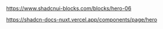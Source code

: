 
https://www.shadcnui-blocks.com/blocks/hero-06

https://shadcn-docs-nuxt.vercel.app/components/page/hero
